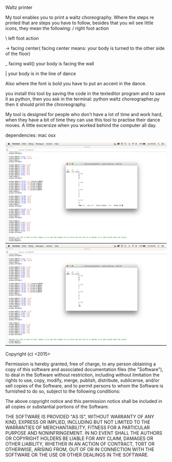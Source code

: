 
Waltz printer

My tool enables you to print a waltz choreography. Where the steps re printed that are steps you have to follow, besides that you wil see little icons, they mean the following:
/ right foot action

\ left foot action

-> facing center( facing center means:  your body is turned to the other side of the floor)

_ facing wall() your body is facing the wall

| your body is in the line of dance

Also where the font is bold you have to put an accent in the dance.

you install this tool by saving the code in the texteditor program and to save it as python, then you ask in the terminal: python
waltz choreographer.py then it should print the chroreography.
 
 My tool is designed for people who don't have a lot of time and work hard, when they have a bit of time they can use this tool to practise their dance moves. A little excersize when you worked behind the computer all day.
 
dependencies: mac osx 
 
 ![screen](screen.png)
  ![screen2](screen2.png)
 
 
 Copyright (c) <2015> <Martijn de Lange>

Permission is hereby granted, free of charge, to any person obtaining a copy of this software and associated documentation files (the "Software"), to deal in the Software without restriction, including without limitation the rights to use, copy, modify, merge, publish, distribute, sublicense, and/or sell copies of the Software, and to permit persons to whom the Software is furnished to do so, subject to the following conditions:

The above copyright notice and this permission notice shall be included in all copies or substantial portions of the Software.

THE SOFTWARE IS PROVIDED "AS IS", WITHOUT WARRANTY OF ANY KIND, EXPRESS OR IMPLIED, INCLUDING BUT NOT LIMITED TO THE WARRANTIES OF MERCHANTABILITY, FITNESS FOR A PARTICULAR PURPOSE AND NONINFRINGEMENT. IN NO EVENT SHALL THE AUTHORS OR COPYRIGHT HOLDERS BE LIABLE FOR ANY CLAIM, DAMAGES OR OTHER LIABILITY, WHETHER IN AN ACTION OF CONTRACT, TORT OR OTHERWISE, ARISING FROM, OUT OF OR IN CONNECTION WITH THE SOFTWARE OR THE USE OR OTHER DEALINGS IN THE SOFTWARE.

 
 
 